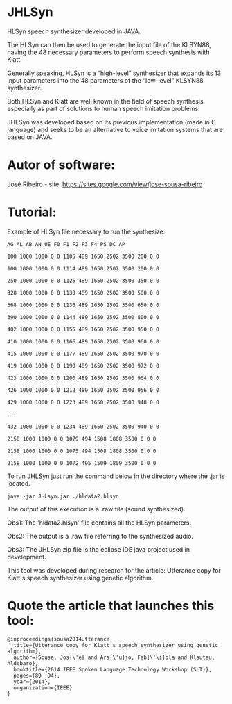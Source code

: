 # JHLSyn

HLSyn speech synthesizer developed in JAVA.

The HLSyn can then be used to generate the input file of the KLSYN88, having the 48 necessary parameters to  perform speech synthesis with Klatt. 

Generally speaking, HLSyn is a “high-level” synthesizer that expands its 13 input parameters into the 48 parameters of the “low-level” KLSYN88 synthesizer.

Both HLSyn and Klatt are well known in the field of speech synthesis, especially as part of solutions to human speech imitation problems.

JHLSyn was developed based on its previous implementation (made in C language) and seeks to be an alternative to voice imitation systems that are based on JAVA.


# Autor of software:

José Ribeiro - site: https://sites.google.com/view/jose-sousa-ribeiro

# Tutorial:

Example of HLSyn file necessary to run the synthesize:

```
AG AL AB AN UE F0 F1 F2 F3 F4 PS DC AP

100 1000 1000 0 0 1105 489 1650 2502 3500 200 0 0

100 1000 1000 0 0 1114 489 1650 2502 3500 200 0 0

250 1000 1000 0 0 1125 489 1650 2502 3500 350 0 0

328 1000 1000 0 0 1130 489 1650 2502 3500 500 0 0

368 1000 1000 0 0 1136 489 1650 2502 3500 650 0 0

390 1000 1000 0 0 1144 489 1650 2502 3500 800 0 0

402 1000 1000 0 0 1155 489 1650 2502 3500 950 0 0

410 1000 1000 0 0 1166 489 1650 2502 3500 960 0 0

415 1000 1000 0 0 1177 489 1650 2502 3500 970 0 0

419 1000 1000 0 0 1190 489 1650 2502 3500 972 0 0

423 1000 1000 0 0 1200 489 1650 2502 3500 964 0 0

426 1000 1000 0 0 1212 489 1650 2502 3500 956 0 0

429 1000 1000 0 0 1223 489 1650 2502 3500 948 0 0

...

432 1000 1000 0 0 1234 489 1650 2502 3500 940 0 0

2158 1000 1000 0 0 1079 494 1508 1808 3500 0 0 0

2158 1000 1000 0 0 1075 494 1508 1808 3500 0 0 0

2158 1000 1000 0 0 1072 495 1509 1809 3500 0 0 0
```


To run JHLSyn just run the command below in the directory where the .jar is located.

```
java -jar JHLsyn.jar ./hldata2.hlsyn
```

The output of this execution is a .raw file (sound synthesized).


Obs1: The 'hldata2.hlsyn' file contains all the HLSyn parameters.

Obs2: The output is a .raw file referring to the synthesized audio.

Obs3: The JHLSyn.zip file is the eclipse IDE java project used in development.

This tool was developed during research for the article: Utterance copy for Klatt's speech synthesizer using genetic algorithm.

# Quote the article that launches this tool:

```
@inproceedings{sousa2014utterance,
  title={Utterance copy for Klatt's speech synthesizer using genetic algorithm},
  author={Sousa, Jos{\'e} and Ara{\'u}jo, Fab{\'\i}ola and Klautau, Aldebaro},
  booktitle={2014 IEEE Spoken Language Technology Workshop (SLT)},
  pages={89--94},
  year={2014},
  organization={IEEE}
}


